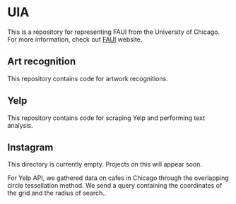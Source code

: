 # UIA

This is a repository for representing FAUI from the University of Chicago. For more information, check out [FAUI](http://faui.uchicago.edu/archive.html) website.

## Art recognition

This repository contains code for artwork recognitions.

## Yelp

This repository contains code for scraping Yelp and performing text analysis.

## Instagram

This directory is currently empty. Projects on this will appear soon.

For Yelp API, we gathered data on cafes in Chicago through the overlapping circle tessellation method.
We send a query containing the coordinates of the grid and the radius of search..
